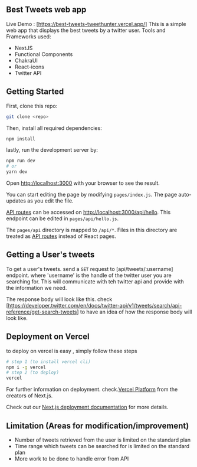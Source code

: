 ## Best Tweets web app
Live Demo : [https://best-tweets-tweethunter.vercel.app/]
This is a simple web app that displays the best tweets by a twitter user.
Tools and Frameworks used:

* NextJS
* Functional Components
* ChakraUI
* React-icons
* Twitter  API

## Getting Started

First, clone this repo:
```bash
git clone <repo>
```
Then, install all required dependencies:
```bash
npm install
```

lastly, run the development server by:
```bash
npm run dev
# or
yarn dev
```

Open [http://localhost:3000](http://localhost:3000) with your browser to see the result.

You can start editing the page by modifying `pages/index.js`. The page auto-updates as you edit the file.

[API routes](https://nextjs.org/docs/api-routes/introduction) can be accessed on [http://localhost:3000/api/hello](http://localhost:3000/api/hello). This endpoint can be edited in `pages/api/hello.js`.

The `pages/api` directory is mapped to `/api/*`. Files in this directory are treated as [API routes](https://nextjs.org/docs/api-routes/introduction) instead of React pages.


## Getting a User's tweets
To get a user's tweets. send a `GET` request to [api/tweets/:username] endpoint. where 'username' is the handle of the twitter user you are searching for. This will communicate with teh twitter api and provide with the information we need. 

The response body will look like this.
check [https://developer.twitter.com/en/docs/twitter-api/v1/tweets/search/api-reference/get-search-tweets] to have an idea of how the response body will look like.


## Deployment on Vercel
to deploy on vercel is easy , simply follow these steps

```bash
# step 1 (to install vercel cli)
npm i -g vercel
# step 2 (to deploy)
vercel
```

For further information on deployment. check.[Vercel Platform](https://vercel.com/new?utm_medium=default-template&filter=next.js&utm_source=create-next-app&utm_campaign=create-next-app-readme) from the creators of Next.js.

Check out our [Next.js deployment documentation](https://nextjs.org/docs/deployment) for more details.


## Limitation (Areas for modification/improvement)
* Number of tweets retrieved from the user is limited on the standard plan
* Time range which tweets can be searched for is limited on the standard plan
* More work to be done to handle error from API
